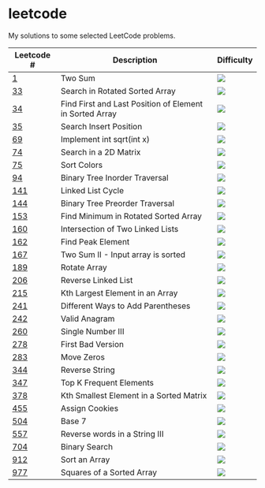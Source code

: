 # leetcode

My solutions to some selected LeetCode problems.


| Leetcode #    | Description   | Difficulty |
| ------------- | ------------- | ------------- |
|[1](https://github.com/ffflora/leetcode/blob/master/python/1.md)| Two Sum | ![](https://img.shields.io/badge/-esay-green)|
|[33](https://github.com/ffflora/leetcode/blob/master/python/33.md)| Search in Rotated Sorted Array | ![](https://img.shields.io/badge/-medium-yellow) |
|[34](https://github.com/ffflora/leetcode/blob/master/python/34.md)| Find First and Last Position of Element in Sorted Array | ![](https://img.shields.io/badge/-medium-yellow) |
| [35](https://github.com/ffflora/leetcode/blob/master/python/35.md)    | Search Insert Position| ![](https://img.shields.io/badge/-esay-green)|
| [69](https://github.com/ffflora/leetcode/blob/master/python/69.md)    | Implement int sqrt(int x) | ![](https://img.shields.io/badge/-esay-green)|
| [74](https://github.com/ffflora/leetcode/blob/master/python/74.md) | Search in a 2D Matrix | ![](https://img.shields.io/badge/-medium-yellow) |
| [75](https://github.com/ffflora/leetcode/blob/master/python/75.md)    | Sort Colors | ![](https://img.shields.io/badge/-medium-yellow) |
| [94](https://github.com/ffflora/leetcode/blob/master/python/94.md)    | Binary Tree Inorder Traversal | ![](https://img.shields.io/badge/-medium-yellow) |
| [141](https://github.com/ffflora/leetcode/blob/master/python/141.md)    | Linked List Cycle | ![](https://img.shields.io/badge/-esay-green) |
| [144](https://github.com/ffflora/leetcode/blob/master/python/144.md)    | Binary Tree Preorder Traversal | ![](https://img.shields.io/badge/-medium-yellow) |
| [153](https://github.com/ffflora/leetcode/blob/master/python/153.md)    |Find Minimum in Rotated Sorted Array | ![](https://img.shields.io/badge/-medium-yellow) |
| [160](https://github.com/ffflora/leetcode/blob/master/python/160.md)    | Intersection of Two Linked Lists | ![](https://img.shields.io/badge/-esay-green) |
| [162](https://github.com/ffflora/leetcode/blob/master/python/162.md) | Find Peak Element | ![](https://img.shields.io/badge/-medium-yellow) |
| [167](https://github.com/ffflora/leetcode/blob/master/python/167.md)    | Two Sum II - Input array is sorted | ![](https://img.shields.io/badge/-esay-green)|
| [189](https://github.com/ffflora/leetcode/blob/master/python/189.md) | Rotate Array | ![](https://img.shields.io/badge/-medium-yellow) |
| [206](https://github.com/ffflora/leetcode/blob/master/python/206.md) | Reverse Linked List | ![](https://img.shields.io/badge/-esay-green) |
| [215](https://github.com/ffflora/leetcode/blob/master/python/215.md)    | Kth Largest Element in an Array | ![](https://img.shields.io/badge/-medium-yellow)  |
| [241](https://github.com/ffflora/leetcode/blob/master/python/241.md)    | Different Ways to Add Parentheses | ![](https://img.shields.io/badge/-medium-yellow)  |
| [242](https://github.com/ffflora/leetcode/blob/master/python/242.md)    | Valid Anagram| ![](https://img.shields.io/badge/-esay-green)  |
| [260](https://github.com/ffflora/leetcode/blob/master/python/260.md)    | Single Number III | ![](https://img.shields.io/badge/-medium-yellow)  |
| [278](https://github.com/ffflora/leetcode/blob/master/python/278.md) | First Bad Version | ![](https://img.shields.io/badge/-esay-green) |
| [283](https://github.com/ffflora/leetcode/blob/master/python/283.md) | Move Zeros | ![](https://img.shields.io/badge/-esay-green) |
| [344](https://github.com/ffflora/leetcode/blob/master/python/344.md) | Reverse String | ![](https://img.shields.io/badge/-esay-green) |
| [347](https://github.com/ffflora/leetcode/blob/master/python/347.md)    | Top K Frequent Elements | ![](https://img.shields.io/badge/-medium-yellow)  |
| [378](https://github.com/ffflora/leetcode/blob/master/python/378.md)    | Kth Smallest Element in a Sorted Matrix | ![](https://img.shields.io/badge/-medium-yellow)  |
| [455](https://github.com/ffflora/leetcode/blob/master/python/455.md)    | Assign Cookies | ![](https://img.shields.io/badge/-esay-green) |
| [504](https://github.com/ffflora/leetcode/blob/master/python/504.md) | Base 7 | ![](https://img.shields.io/badge/-esay-green) |
| [557](https://github.com/ffflora/leetcode/blob/master/python/557.md) | Reverse words in a String III | ![](https://img.shields.io/badge/-esay-green) |
| [704](https://github.com/ffflora/leetcode/blob/master/python/704.md) |Binary Search | ![](https://img.shields.io/badge/-esay-green) |
| [912](https://github.com/ffflora/leetcode/blob/master/python/912.md) |Sort an Array | ![](https://img.shields.io/badge/-medium-yellow) |
| [977](https://github.com/ffflora/leetcode/blob/master/python/977.md) |Squares of a Sorted Array | ![](https://img.shields.io/badge/-esay-green) |

